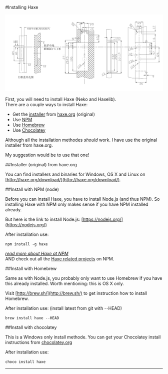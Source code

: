 #Installing Haxe


![](../img/install.jpg)


First, you will need to install Haxe (Neko and Haxelib).   
There are a couple ways to install Haxe:

* Get the [installer](#haxe) from [haxe.org](http://haxe.org/download/) (original)
* Use [NPM](#npm) 
* Use [Homebrew](#brew)
* Use [Chocolatey](#chocolatey)


Although all the installation methodes _should_ work. I have use the original installer from haxe.org.

My suggestion would be to use that one!


<a name="haxe"></a>
##Installer (original) from haxe.org

You can find installers and binaries for Windows, OS X and Linux on [http://haxe.org/download/](http://haxe.org/download/).


<a name="npm"></a>
##Install with NPM (node)

Before you can install Haxe, you have to install Node.js (and thus NPM).
So installing Haxe with NPM only makes sense if you have NPM installed already.

But here is the link to install Node.js: [https://nodejs.org/](https://nodejs.org/)

After installation use:

	npm install -g haxe

*[read more about Haxe at NPM](https://www.npmjs.com/package/haxe)*  
AND check out all the [Haxe related projects](https://www.npmjs.com/browse/keyword/haxe) on NPM.

<a name="brew"></a>
##Install with Homebrew

Same as with Node.js, you probably only want to use Homebrew if you have this already installed.
Worth mentioning: this is OS X only.

Visit [http://brew.sh/](http://brew.sh/) to get instruction how to install Homebrew.

After installation use: (install latest from git with --HEAD)

	brew install haxe --HEAD


<a name="chocolatey"></a>
##Install with chocolatey

This is a Windows only install methode. You can get your Chocolatey install instructions from [chocolatey.org](https://chocolatey.org/)

After installation use:

	choco install haxe

---